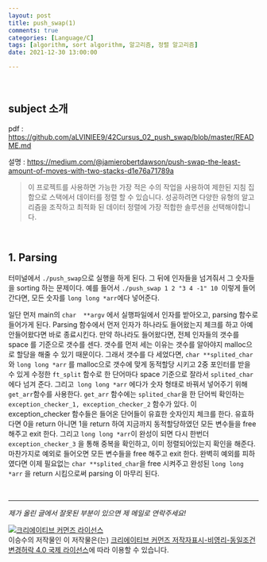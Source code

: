 ```yaml
---
layout: post
title: push_swap(1)
comments: true
categories: [Language/C]
tags: [algorithm, sort algorithm, 알고리즘, 정렬 알고리즘]
date: 2021-12-30 13:00:00

---
```


<br/>

## subject 소개

pdf : https://github.com/aLVINlEE9/42Cursus_02_push_swap/blob/master/README.md

설명 : https://medium.com/@jamierobertdawson/push-swap-the-least-amount-of-moves-with-two-stacks-d1e76a71789a

> 이 프로젝트를 사용하면 가능한 가장 적은 수의 작업을 사용하여 제한된 지침 집합으로 스택에서 데이터를 정렬 할 수 있습니다.
> 성공하려면 다양한 유형의 알고리즘을 조작하고 최적화 된 데이터 정렬에 가장 적합한 솔루션을 선택해야합니다. 

<br/>

## 1. Parsing

터미널에서 ```./push_swap```으로 실행을 하게 된다. 그 뒤에 인자들을 넘겨줘서 그 숫자들을 sorting 하는 문제이다. 예를 들어서 ```./push_swap 1 2 "3 4 -1" 10 ```이렇게 들어간다면, 모든 숫자를 ```long long *arr```에다 넣어준다. 

일단 먼저 main의 ```char  **argv``` 에서 실행파일에서 인자를 받아오고, parsing 함수로 들어가게 된다. Parsing 함수에서 먼저 인자가 하나라도 들어왔는지 체크를 하고 아예 안들어왔다면 바로 종료시킨다. 만약 하나라도 들어왔다면, 전체 인자들의 갯수를 space 를 기준으로 갯수를 센다. 갯수를 먼저 세는 이유는 갯수를 알아야지 malloc으로 할당을 해줄 수 있기 때문이다. 그래서 갯수를 다 세었다면, ```char **splited_char``` 와 ```long long *arr``` 를 malloc으로 갯수에 맞게 동적할당 시키고 2중 포인터를 받을 수 있게 수정한 ```ft_split``` 함수로 한 단어마다 space 기준으로 잘라서  ```splited_char```에다 넘겨 준다. 그리고``` long long *arr``` 에다가 숫자 형태로 바꿔서 넣어주기 위해 ```get_arr```함수를 사용한다. ```get_arr``` 함수에는 ```splited_char```을 한 단어씩 확인하는 ```exception_checker_1, exception_checker_2``` 함수가 있다. 이 exception_checker 함수들은 들어온 단어들이 유효한 숫자인지 체크를 한다. 유효하다면 0을 return 아니면 1을 return 하여 지금까지 동적할당하였던 모든 변수들을 free 해주고 exit 한다. 그리고 ```long long *arr```이 완성이 되면 다시 한번더 ```exception_checker_3``` 을 통해 중복을 확인하고, 이미 정렬되어있는지 확인을 해준다. 마찬가지로 예외로 들어오면 모든 변수들을 free 해주고 exit 한다. 완벽히 예외를 피하였다면 이제 필요없는 ```char **splited_char```을 free 시켜주고 완성된 ```long long *arr``` 을 return 시킴으로써 parsing 이 마무리 된다.

<br/>

------

*제가 올린 글에서 잘못된 부분이 있으면 제 메일로 연락주세요!*

<a rel="license" href="http://creativecommons.org/licenses/by-nc-sa/4.0/"><img alt="크리에이티브 커먼즈 라이선스" style="border-width:0" src="https://i.creativecommons.org/l/by-nc-sa/4.0/88x31.png" /></a><br /><span xmlns:cc="http://creativecommons.org/ns#" property="cc:attributionName">이승수</span>의 저작물인 이 저작물은(는) <a rel="license" href="http://creativecommons.org/licenses/by-nc-sa/4.0/">크리에이티브 커먼즈 저작자표시-비영리-동일조건변경허락 4.0 국제 라이선스</a>에 따라 이용할 수 있습니다.